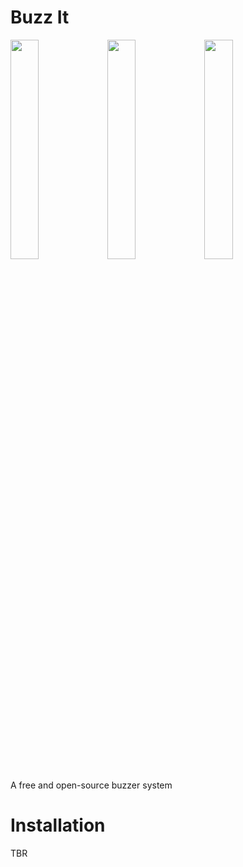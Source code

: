 # Buzz It

<img style="width:30%" src="https://github.com/AlexisL61/BuzzIt/assets/30233189/9de0560f-f8df-40cd-aa11-07b2082751aa">
<img style="width:30%" src="https://github.com/AlexisL61/BuzzIt/assets/30233189/36098ad1-0f65-437b-86fc-70d89b69f033">
<img style="width:30%" src="https://github.com/AlexisL61/BuzzIt/assets/30233189/d1a639ef-cc7c-4360-a83d-9d6c6135dc79">

A free and open-source buzzer system

# Installation

TBR
